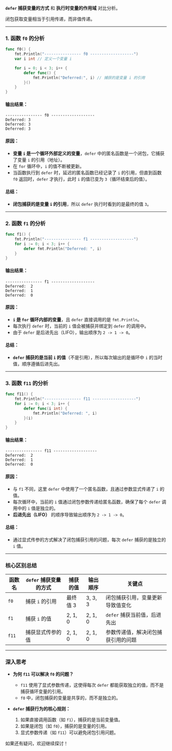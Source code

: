  **`defer` 捕获变量的方式** 和 **执行时变量的作用域** 对比分析。

 闭包获取变量相当于引用传递，而非值传递。

---

### **1. 函数 `f0` 的分析**
```go
func f0() {
	fmt.Println("---------------- f0 -------------------")
	var i int // 定义一个变量 i

	for i = 0; i < 3; i++ {
		defer func() {
			fmt.Println("Deferred:", i) // 捕获的是变量 i 的引用
		}()
	}
}
```

#### **输出结果：**
```
---------------- f0 -------------------
Deferred: 3
Deferred: 3
Deferred: 3
```

#### **原因：**
- **变量 `i` 是一个循环外部定义的变量**，`defer` 中的匿名函数是一个闭包，它捕获了变量 `i` 的引用（地址）。
- 在 `for` 循环中，`i` 的值不断被更新。
- 当函数执行到 `defer` 时，延迟的匿名函数已经记录了 `i` 的引用，但直到函数 `f0` 返回时，`defer` 才执行，此时 `i` 的值已变为 `3`（循环结束后的值）。

#### **总结：**
- **闭包捕获的是变量 `i` 的引用**，所以 `defer` 执行时看到的是最终的值 `3`。

---

### **2. 函数 `f1` 的分析**
```go
func f1() {
	fmt.Println("---------------- f1 -------------------")
	for i := 0; i < 3; i++ {
		defer fmt.Println("Deferred: ", i)
	}
}
```

#### **输出结果：**
```
---------------- f1 -------------------
Deferred:  2
Deferred:  1
Deferred:  0
```

#### **原因：**
- **`i` 是 `for` 循环内部的变量**，且 `defer` 直接调用的是 `fmt.Println`。
- 每次执行 `defer` 时，当前的 `i` 值会被捕获并绑定到 `defer` 的调用中。
- 由于 `defer` 是后进先出（LIFO），输出顺序为 `2 -> 1 -> 0`。

#### **总结：**
- **`defer` 捕获的是当前 `i` 的值**（不是引用），所以每次输出的是循环中 `i` 的当时值，顺序遵循后进先出。

---

### **3. 函数 `f11` 的分析**
```go
func f11() {
	fmt.Println("---------------- f11 -------------------")
	for i := 0; i < 3; i++ {
		defer func(i int) {
			fmt.Println("Deferred: ", i)
		}(i)
	}
}
```

#### **输出结果：**
```
---------------- f11 -------------------
Deferred:  2
Deferred:  1
Deferred:  0
```

#### **原因：**
- 与 `f1` 不同，这里 `defer` 中使用了一个匿名函数，且通过参数显式传递了 `i` 的值。
- 每次循环中，当前的 `i` 值通过闭包参数传递给匿名函数，确保了每个 `defer` 调用中的 `i` 值是独立的。
- **后进先出（LIFO）** 的顺序导致输出顺序为 `2 -> 1 -> 0`。

#### **总结：**
- 通过显式传参的方式解决了闭包捕获引用的问题，每次 `defer` 捕获的是独立的 `i` 值。

---

### **核心区别总结**

| 函数名 | `defer` 捕获变量的方式 | 捕获的值 | 输出顺序 | 关键点                                   |
|--------|------------------------|----------|----------|----------------------------------------|
| `f0`   | 捕获 `i` 的引用         | 最终值 3 | 3, 3, 3  | 闭包捕获引用，变量更新导致值变化         |
| `f1`   | 捕获 `i` 的值           | 2, 1, 0 | 2, 1, 0  | `defer` 捕获当前值，后进先出             |
| `f11`  | 捕获显式传参的值         | 2, 1, 0 | 2, 1, 0  | 参数传递值，解决闭包捕获引用的问题       |

---

### **深入思考**

- **为何 `f11` 可以解决 `f0` 的问题？**
  - `f11` 使用了显式参数传递，这使得每次 `defer` 都能获取独立的值，而不是捕获循环变量的引用。
  - `f0` 中，闭包捕获的变量是共享的，而不是独立的。

- **`defer` 捕获行为的核心规则：**
  1. 如果直接调用函数（如 `f1`），捕获的是当前变量值。
  2. 如果是闭包（如 `f0`），捕获的是变量的引用。
  3. 显式参数传递（如 `f11`）可以避免闭包引用问题。

如果还有疑问，欢迎继续探讨！